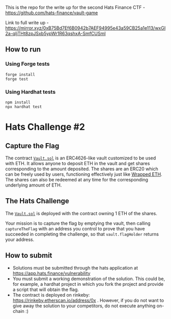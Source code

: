 This is the repo for the write up for the second Hats Finance CTF - https://github.com/hats-finance/vault-game

Link to full write up - https://mirror.xyz/0xB75Bd7Ef6B0942b7AEF94995e43a59CB25a1e113/wxGI2a-qIjTHt8zpJSxb5ypWr1R63qshxA-SmfCUSmI
## How to run 

### Using Forge tests
```
forge install
forge test
```

### Using Hardhat tests
```
npm install
npx hardhat test
```

# Hats Challenge #2

## Capture the Flag

The contract [`Vault.sol`](./contracts/Vault.sol) is an ERC4626-like vault customized to be used with ETH.
It allows anyone to deposit ETH in the vault and get shares corresponding to the amount deposited.
The shares are an ERC20 which can be freely used by users, functioning effectively just like [Wrapped ETH](https://weth.io).
The shares can also be redeemed at any time for the corresponding underlying amount of ETH.

## The Hats Challenge

The [`Vault.sol`](./contracts/Vault.sol) is deployed with the contract owning 1 ETH of the shares. 

Your mission is to capture the flag by emptying the vault, then calling `captureTheFlag` with an address you control to prove that you have succeeded in completing the challenge, so that `vault.flagHolder` returns your address.

## How to submit

- Solutions must be submitted through the hats application at https://app.hats.finance/vulnerability
- You must submit a working demonstration of the solution. This could be, for example, a hardhat project in which you fork the project and provide a script that will obtain the flag.
- The contract is deployed on rinkeby: https://rinkeby.etherscan.io/address/0x . However, if you do not want to give away the solution to your competitors, do not execute anything on-chain :)
